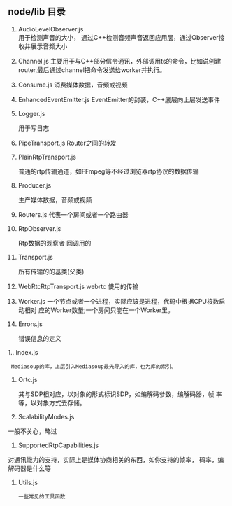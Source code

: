 ## node/lib 目录
1. AudioLevelObserver.js  
          用于检测声音的大小， 通过C++检测音频声音返回应用层，通过Observer接收并展示音频大小
1. Channel.js
          主要用于与C++部分信令通讯，外部调用ts的命令，比如说创建router,最后通过channel把命令发送给worker并执行。
1. Consume.js
      消费媒体数据，音频或视频

1. EnhancedEventEmitter.js
      EventEmitter的封装，C++底层向上层发送事件

1. Logger.js

      用于写日志

1. PipeTransport.js
      Router之间的转发

1. PlainRtpTransport.js

      普通的rtp传输通道，如FFmpeg等不经过浏览器rtp协议的数据传输

1. Producer.js

     生产媒体数据，音频或视频

1. Routers.js
     代表一个房间或者一个路由器
1. RtpObserver.js

     Rtp数据的观察者 回调用的

1. Transport.js

     所有传输的的基类(父类)

1. WebRtcRtpTransport.js
webrtc 使用的传输

1. Worker.js
 一个节点或者一个进程，实际应该是进程，代码中根据CPU核数启动相对   应的Worker数量;一个房间只能在一个Worker里。

1. Errors.js

     错误信息的定义

1.. Index.js

     Mediasoup的库，上层引入Mediasoup最先导入的库，也为库的索引。

1. Ortc.js

     其与SDP相对应，以对象的形式标识SDP，如编解码参数，编解码器，帧   率等，以对象方式去存储。

1. ScalabilityModes.js

  一般不关心，略过

1. SupportedRtpCapabilities.js

  对通讯能力的支持，实际上是媒体协商相关的东西，如你支持的帧率， 码率，编解码器是什么等

1. Utils.js

       一些常见的工具函数
